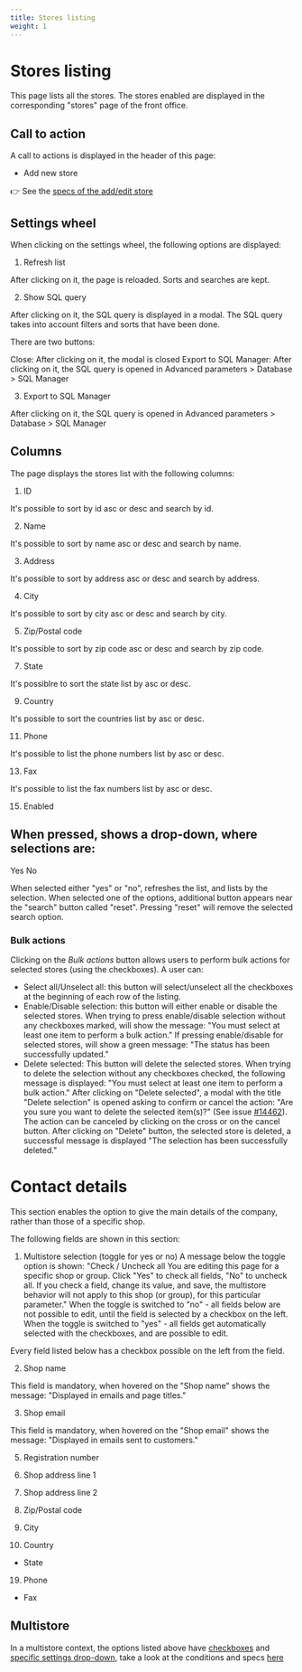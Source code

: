 ```yaml
---
title: Stores listing
weight: 1
---
```


# Stores listing

This page lists all the stores. The stores enabled are displayed in the corresponding "stores" page of the front office.

## Call to action
 
A call to actions is displayed in the header of this page:
 
  - Add new store

👉 See the [specs of the add/edit store](./add-edit-store.md) 

## Settings wheel

When clicking on the settings wheel, the following options are displayed:

1. Refresh list

After clicking on it, the page is reloaded. Sorts and searches are kept.

2. Show SQL query

After clicking on it, the SQL query is displayed in a modal. The SQL query takes into account filters and sorts that have been done.

There are two buttons:

Close: After clicking on it, the modal is closed
Export to SQL Manager: After clicking on it, the SQL query is opened in Advanced parameters > Database > SQL Manager

3. Export to SQL Manager

After clicking on it, the SQL query is opened in Advanced parameters > Database > SQL Manager

## Columns

The page displays the stores list with the following columns:

1. ID

It's possible to sort by id asc or desc and search by id.

2. Name

It's possible to sort by name asc or desc and search by name.

3. Address

It's possible to sort by address asc or desc and search by address.

4. City

It's possible to sort by city asc or desc and search by city.

5. Zip/Postal code

It's possible to sort by zip code asc or desc and search by zip code.

7. State

It's possiblre to sort the state list by asc or desc.

9. Country

It's possible to sort the countries list by asc or desc.

11. Phone

It's possible to list the phone numbers list by asc or desc.

13. Fax

It's possible to list the fax numbers list by asc or desc.

15. Enabled

When pressed, shows a drop-down, where selections are: 
 -
 Yes
 No
 
When selected either "yes" or "no", refreshes the list, and lists by the selection. When selected one of the options, additional button appears near the "search" button called "reset".
Pressing "reset" will remove the selected search option.

### Bulk actions

Clicking on the _Bulk actions_ button allows users to perform bulk actions for selected stores (using the checkboxes). A user can:

- Select all/Unselect all: this button will select/unselect all the checkboxes at the beginning of each row of the listing.
- Enable/Disable selection: this button will either enable or disable the selected stores.
When trying to press enable/disable selection without any checkboxes marked, will show the message: "You must select at least one item to perform a bulk action." If pressing enable/disable for selected stores, will show a green message: "The status has been successfully updated."
- Delete selected: This button will delete the selected stores. 
When trying to delete the selection without any checkboxes checked, the following message is displayed: "You must select at least one item to perform a bulk action."
After clicking on "Delete selected", a modal with the title "Delete selection" is opened asking to confirm or cancel the action: "Are you sure you want to delete the selected item(s)?" (See issue [#14462](https://github.com/PrestaShop/PrestaShop/issues/14462)). The action can be canceled by clicking on the cross or on the cancel button.
After clicking on "Delete" button, the selected store is deleted, a successful message is displayed "The selection has been successfully deleted."

# Contact details

This section enables the option to give the main details of the company, rather than those of a specific shop.

The following fields are shown in this section:

1. Multistore selection (toggle for yes or no)
A message below the toggle option is shown: "Check / Uncheck all
You are editing this page for a specific shop or group. Click "Yes" to check all fields, "No" to uncheck all.
If you check a field, change its value, and save, the multistore behavior will not apply to this shop (or group), for this particular parameter."
When the toggle is switched to "no" - all fields below are not possible to edit, until the field is selected by a checkbox on the left.
When the toggle is switched to "yes" - all fields get automatically selected with the checkboxes, and are possible to edit.

Every field listed below has a checkbox possible on the left from the field.

 2. Shop name 

This field is mandatory, when hovered on the "Shop name" shows the message: "Displayed in emails and page titles."

 3. Shop email

This field is mandatory, when hovered on the "Shop email" shows the message: "Displayed in emails sent to customers."

 5. Registration number



 7. Shop address line 1



 9. Shop address line 2



 11. Zip/Postal code



 13. City



 15. Country



- State



 19. Phone



- Fax

## Multistore

In a multistore context, the options listed above have [checkboxes](https://github.com/PrestaShop/PrestaShop/issues/19367) and [specific settings drop-down](https://github.com/PrestaShop/PrestaShop/issues/19319), take a look at the conditions and specs [here](https://github.com/PrestaShop/prestashop-specs/blob/master/content/1.7/back-office/multistoregeneralspecs.md#checkboxes)
